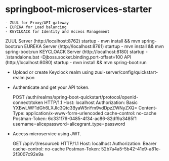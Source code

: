 # springboot-microservices-starter

	- ZUUL for Proxy/API gateway
	- EUREKA for Load balancing
	- KEYCLOACK for Identity and Access Management

ZUUL Server (http://localhost:8762)
	startup - mvn install && mvn spring-boot:run
EUREKA Server (http://localhost:8761) 
	startup - mvn install && mvn spring-boot:run
KEYCLOACK Server (http://localhost:8180)
 startup - .\standalone.bat -Djboss.socket.binding.port-offset=100
API (http://localhost:8080)
	startup - mvn install && mvn spring-boot:run
	
- Upload or create Keyclock realm using zuul-server/config/quickstart-realm.json	
	
- Authenticate and get your API token.

	POST /auth/realms/spring-boot-quickstart/protocol/openid-connect/token HTTP/1.1
	Host: localhost
	Authorization: Basic YXBwLWF1dGh6LXJlc3Qtc3ByaW5nYm9vdDpzZWNyZXQ=
	Content-Type: application/x-www-form-urlencoded
	cache-control: no-cache
	Postman-Token: 6c331f76-0485-4f34-ac86-82df9a3485f1
	username=alicepassword=alicegrant_type=password
	
- Access microservice using JWT.

	GET /api/v1/resourceb HTTP/1.1
	Host: localhost
	Authorization: Bearer <JSON Web Token>
	cache-control: no-cache
	Postman-Token: 52b7a4a5-5b42-41e9-a81e-2f3007c92e9a